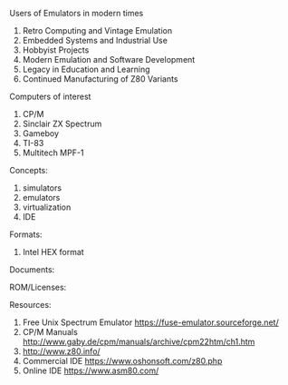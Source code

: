 Users of Emulators in modern times
1. Retro Computing and Vintage Emulation
2. Embedded Systems and Industrial Use
3. Hobbyist Projects
4. Modern Emulation and Software Development
5. Legacy in Education and Learning
6. Continued Manufacturing of Z80 Variants

Computers of interest
1. CP/M
2. Sinclair ZX Spectrum
3. Gameboy
4. TI-83
5. Multitech MPF-1

Concepts:
1. simulators
2. emulators
3. virtualization
4. IDE

Formats:
1. Intel HEX format


Documents:

ROM/Licenses:

Resources:
1. Free Unix Spectrum Emulator https://fuse-emulator.sourceforge.net/
2. CP/M Manuals http://www.gaby.de/cpm/manuals/archive/cpm22htm/ch1.htm
3. http://www.z80.info/
4. Commercial IDE https://www.oshonsoft.com/z80.php
5. Online IDE https://www.asm80.com/
